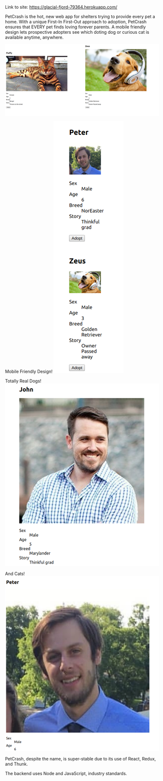 Link to site: https://glacial-fjord-79364.herokuapp.com/

PetCrash is the hot, new web app for shelters trying to provide every pet a home. With a unique First-In First-Out approach to adoption, PetCrash ensures that EVERY pet finds loving forever parents. A mobile friendly design lets prospective adopters see which doting dog or curious cat is available anytime, anywhere.

![Dogs and Cats living temporarily in harmony on the PetCrash WebApp!](https://github.com/thinkful-ei27/petful-client-Mikey-Nick/blob/master/Screenshot%20from%202019-03-08%2017-12-57.png?raw=true)

Mobile Friendly Design!
![Mobile friendly design!!!](https://github.com/thinkful-ei27/petful-client-Mikey-Nick/blob/master/Screenshot%20from%202019-03-08%2017-13-40.png?raw=true)

Totally Real Dogs!
![Totally real dogs](https://github.com/thinkful-ei27/petful-client-Mikey-Nick/blob/master/Screenshot%20from%202019-03-08%2017-13-56.png?raw=true)

And Cats!
![And cats!](https://github.com/thinkful-ei27/petful-client-Mikey-Nick/blob/master/Screenshot%20from%202019-03-08%2017-13-21.png?raw=true)


PetCrash, despite the name, is super-stable due to its use of React, Redux, and Thunk.

The backend uses Node and JavaScript, industry standards. 
